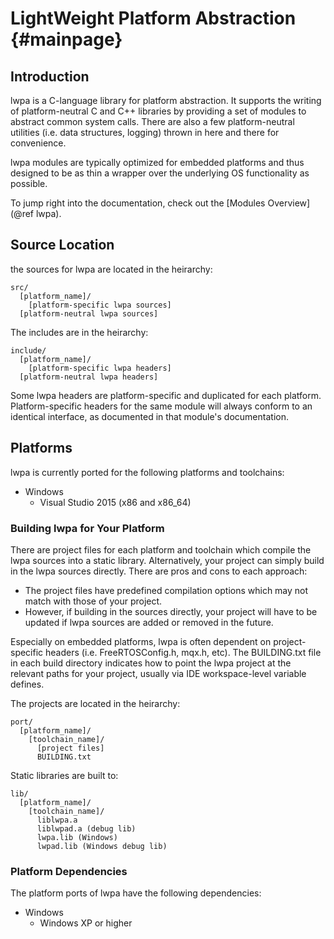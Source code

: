 # LightWeight Platform Abstraction                                  {#mainpage}

## Introduction

lwpa is a C-language library for platform abstraction. It supports the
writing of platform-neutral C and C++ libraries by providing a set of
modules to abstract common system calls. There are also a few
platform-neutral utilities (i.e. data structures, logging) thrown in here
and there for convenience.

lwpa modules are typically optimized for embedded platforms and thus designed
to be as thin a wrapper over the underlying OS functionality as possible.

To jump right into the documentation, check out the
[Modules Overview](@ref lwpa).

## Source Location

the sources for lwpa are located in the heirarchy:
```
src/
  [platform_name]/
    [platform-specific lwpa sources]
  [platform-neutral lwpa sources]
```

The includes are in the heirarchy:
```
include/
  [platform_name]/
    [platform-specific lwpa headers]
  [platform-neutral lwpa headers]
```
Some lwpa headers are platform-specific and duplicated for each platform.
Platform-specific headers for the same module will always conform to an
identical interface, as documented in that module's documentation.

## Platforms

lwpa is currently ported for the following platforms and toolchains:

+ Windows
  - Visual Studio 2015 (x86 and x86_64)

### Building lwpa for Your Platform

There are project files for each platform and toolchain which compile the lwpa
sources into a static library. Alternatively, your project can simply build in
the lwpa sources directly. There are pros and cons to each approach:
- The project files have predefined compilation options which may not match
  with those of your project.
- However, if building in the sources directly, your project will have to be
  updated if lwpa sources are added or removed in the future.

Especially on embedded platforms, lwpa is often dependent on project-specific
headers (i.e. FreeRTOSConfig.h, mqx.h, etc). The BUILDING.txt file in each
build directory indicates how to point the lwpa project at the relevant paths
for your project, usually via IDE workspace-level variable defines.

The projects are located in the heirarchy:

```
port/
  [platform_name]/
    [toolchain_name]/
      [project files]
      BUILDING.txt
```

Static libraries are built to:
```
lib/
  [platform_name]/
    [toolchain_name]/
      liblwpa.a
      liblwpad.a (debug lib)
      lwpa.lib (Windows)
      lwpad.lib (Windows debug lib)
```

### Platform Dependencies

The platform ports of lwpa have the following dependencies:
+ Windows
  - Windows XP or higher

